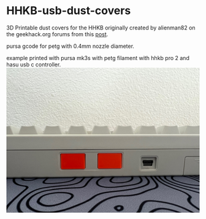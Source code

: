 # HHKB-usb-dust-covers

3D Printable dust covers for the HHKB originally created by alienman82 on the geekhack.org forums from this [post](https://geekhack.org/index.php?PHPSESSID=l77tgar58dsjjq3enpog7vvlobqqn017&topic=12047.msg1752328#msg1752328).

pursa gcode for petg with 0.4mm nozzle diameter.

example printed with pursa mk3s with petg filament with hhkb pro 2 and hasu usb c controller.
![example.jpeg](example.jpeg)
